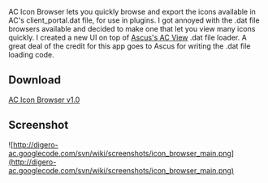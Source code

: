 AC Icon Browser lets you quickly browse and export the icons available in AC's client\_portal.dat file, for use in plugins. I got annoyed with the .dat file browsers available and decided to make one that let you view many icons quickly. I created a new UI on top of [Ascus's AC View](http://ac.ciper.com/acv.html) .dat file loader. A great deal of the credit for this app goes to Ascus for writing the .dat file loading code.

## Download ##
[AC Icon Browser v1.0](http://digero-ac.googlecode.com/files/ACIconBrowser.exe)

## Screenshot ##
![http://digero-ac.googlecode.com/svn/wiki/screenshots/icon_browser_main.png](http://digero-ac.googlecode.com/svn/wiki/screenshots/icon_browser_main.png)